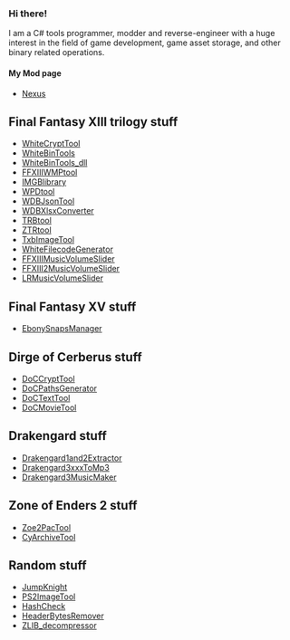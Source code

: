 ### Hi there!

I am a C# tools programmer, modder and reverse-engineer with a huge interest in the field of game development, game asset storage, and other binary related operations.

#### My Mod page
- [Nexus](https://next.nexusmods.com/profile/Surihix/mods)


## Final Fantasy XIII trilogy stuff
- [WhiteCryptTool](https://github.com/Surihix/WhiteCryptTool)
- [WhiteBinTools](https://github.com/Surihix/WhiteBinTools)
- [WhiteBinTools_dll](https://github.com/Surihix/WhiteBinTools_dll)
- [FFXIIIWMPtool](https://github.com/Surihix/FFXIIIWMPtool)
- [IMGBlibrary](https://github.com/Surihix/IMGBlibrary)
- [WPDtool](https://github.com/Surihix/WPDtool)
- [WDBJsonTool](https://github.com/Surihix/WDBJsonTool)
- [WDBXlsxConverter](https://github.com/Surihix/WDBXlsxConverter)
- [TRBtool](https://github.com/Surihix/TRBtool)
- [ZTRtool](https://github.com/Surihix/ZTRtool)
- [TxbImageTool](https://github.com/Surihix/TxbImageTool)
- [WhiteFilecodeGenerator](https://github.com/Surihix/WhiteFilecodeGenerator)
- [FFXIIIMusicVolumeSlider](https://github.com/Surihix/FFXIIIMusicVolumeSlider)
- [FFXIII2MusicVolumeSlider](https://github.com/Surihix/FFXIII2MusicVolumeSlider)
- [LRMusicVolumeSlider](https://github.com/Surihix/LRMusicVolumeSlider)


## Final Fantasy XV stuff
- [EbonySnapsManager](https://github.com/Surihix/EbonySnapsManager)


## Dirge of Cerberus stuff
- [DoCCryptTool](https://github.com/Surihix/DoCCryptTool)
- [DoCPathsGenerator](https://github.com/Surihix/DoCPathsGenerator)
- [DoCTextTool](https://github.com/Surihix/DoCTextTool)
- [DoCMovieTool](https://github.com/Surihix/DoCMovieTool)


## Drakengard stuff
- [Drakengard1and2Extractor](https://github.com/Surihix/Drakengard1and2Extractor)
- [Drakengard3xxxToMp3](https://github.com/Surihix/Drakengard3xxxToMp3)
- [Drakengard3MusicMaker](https://github.com/Surihix/Drakengard3MusicMaker)


## Zone of Enders 2 stuff
- [Zoe2PacTool](https://github.com/Surihix/Zoe2PacTool)
- [CyArchiveTool](https://github.com/Surihix/CyArchiveTool)


## Random stuff
- [JumpKnight](https://github.com/Surihix/jumpknight)
- [PS2ImageTool](https://github.com/Surihix/PS2ImageTool)<!-- - [DeviArchiveTool](https://github.com/Surihix/DeviArchiveTool) -->
- [HashCheck](https://github.com/Surihix/HashCheck)
- [HeaderBytesRemover](https://github.com/Surihix/HeaderBytesRemover)
- [ZLIB_decompressor](https://github.com/Surihix/ZLIB_decompressor)


<!--
Here are some ideas to get you started:
- 🔭 I’m currently working on ...
- 🌱 I’m currently learning ...
- 👯 I’m looking to collaborate on ...
- 🤔 I’m looking for help with ...
- 💬 Ask me about ...
- 📫 How to reach me: ...
- 😄 Pronouns: ...
- ⚡ Fun fact: ...
-->
